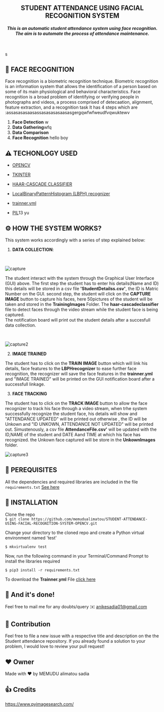 <h2 align="center"> STUDENT ATTENDANCE USING FACIAL RECOGNITION SYSTEM </h2>

<h4 align="center"><i>This is an automatic student attendance system using face recognition. The aim is to automate the process of attendance maintenance.</i></h4><br>

s
## 👩 FACE RECOGNITION 

Face recognition is a biometric recognition technique.
Biometric recognition is an information system that allows the identification of a person based on some of its main physiological and behavioral characteristics.
Face recognition is a broad problem of identifying or verifying people in photographs and videos, a process comprised of detecaation, alignment, feature extraction, and a recognition task
It has 4 steps which are :assasasasaasassasasasasaasasgergqwfwfweudfvqwuktewv
1. **Face Detection** w
2. **Data Gathering**wfq
3. **Data Comparison**
4. **Face Recognition** hello boy


## ⚠️ TECHONLOGY USED

* [OPENCV](https://opencv.org/about/)

* [TKINTER](https://docs.python.org/3/library/tkinter.html)

* [HAAR-CASCADE CLASSIFIER](https://docs.opencv.org/3.4/db/d28/tutorial_cascade_classifier.html)

* [LocalBinaryPatternHistogram (LBPH) recognizer](https://docs.opencv.org/master/df/d25/classcv_1_1face_1_1LBPHFaceRecognizer.html)

* [trainner.yml](https://docs.opencv.org/master/dd/d65/classcv_1_1face_1_1FaceRecognizer.html)

* [PIL](https://pillow.readthedocs.io/en/stable/)13 yu  


## ⚙️ HOW THE SYSTEM WORKS?

This system works accordingly with a series of step explained below:

1. **DATA COLLECTION**:
<br>

![capture](https://github.com/memudualimatou/STUDENT-ATTENDANCE-USING-FACIAL-RECOGNITION-SYSTEM-OPENCV/blob/master/Docs/Images/Capture12.PNG)




The student interact with the system through the Graphical User Interface (GUI) above.
The first step the student has to enter his details(Name and ID) this details will be stored in a csv file **'StudentDetailss.csv'**, the ID is Matric Number on the GUI.
second step, the student will click on the **CAPTURE IMAGE** button to capture his faces, here 50pictures of the student will be taken and stored in the **TrainingImages** Folder.  The **haar-cascadeclassifier** file to detect faces through the video stream while the student face is being captured.\
The notification board will print out the student details after a succesfull data collection.


<br>

![capture2](https://github.com/memudualimatou/STUDENT-ATTENDANCE-USING-FACIAL-RECOGNITION-SYSTEM-OPENCV/blob/master/Docs/Images/555.PNG)



2. **IMAGE TRAINED**

The student has to click on the  **TRAIN IMAGE** button which will link his details, face features to the **LBPHrecognizer** to ease further face recognition,
the recognizer will save the face features in the **trainner.yml** and "IMAGE TRAINED" will be printed on the GUI notification board after a successfull linkage.


3. **FACE TRACKING**

The student has to click on the **TRACK IMAGE** button to allow the face recognizer to track his face through a video stream, when trhe system successfully recognize the student face, his details will show and "ATTENDANCE UPDATED" will be printed out otherwise , the ID will be Unkown and "ID UNKOWN, ATTENDANCE NOT UPDATED" will be printed out.
Simustenously, a csv file **AttendanceFile.csv'** will be updated with the ID,NAME of the student and DATE Aand TIME at which his face has recognized.
the Unkown face captured will be store in the **UnkownImages** folder.<br>


![capture3](https://github.com/memudualimatou/STUDENT-ATTENDANCE-USING-FACIAL-RECOGNITION-SYSTEM-OPENCV/blob/master/Docs/Images/ezgif.com-gif-maker%20(1).gif)


## 🔑 PEREQUISITES

All the dependencies and required libraries are included in the file `requirements.txt` [See here](https://github.com/memudualimatou/STUDENT-ATTENDANCE-USING-FACIAL-RECOGNITION-SYSTEM-OPENCV/blob/master/requirements.txt)


## 🚀 INSTALLATION

Clone the repo\
```$ git clone https://github.com/memudualimatou/STUDENT-ATTENDANCE-USING-FACIAL-RECOGNITION-SYSTEM-OPENCV.git```


Change your directory to the cloned repo and create a Python virtual environment named 'test'

```$ mkvirtualenv test```


Now, run the following command in your Terminal/Command Prompt to install the libraries required

```$ pip3 install -r requirements.txt```


To download the **Trainner.yml** File [click here](https://bitbucket.org/memudu_alimatou/facial-recognition-opencv/src/master/)

## 👏 And it's done!
Feel free to mail me for any doubts/query ✉️ anikesadia01@gmail.com

##  🤝 Contribution
Feel free to file a new issue with a respective title and description on the the Student attendance repository. If you already found a solution to your problem, I would love to review your pull request!

## ❤️ Owner
Made with ❤️  by MEMUDU alimatou sadia

## 👍 Credits
https://www.pyimagesearch.com/ 

